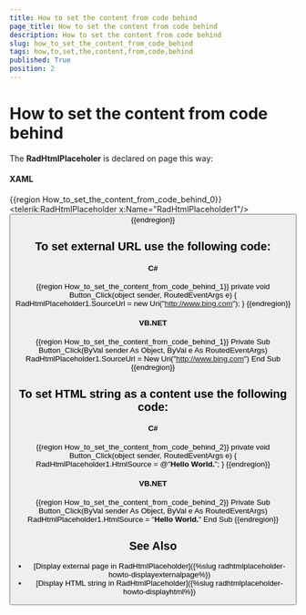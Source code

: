```yaml
---
title: How to set the content from code behind
page_title: How to set the content from code behind
description: How to set the content from code behind
slug: how_to_set_the_content_from_code_behind
tags: how,to,set,the,content,from,code,behind
published: True
position: 2
---
```


# How to set the content from code behind

The __RadHtmlPlaceholer__ is declared on page this way:	  

#### __XAML__
{{region How_to_set_the_content_from_code_behind_0}}
	<UserControl x:Class="RadHtmlPlaceholderDemo.Page"
	    xmlns="http://schemas.microsoft.com/winfx/2006/xaml/presentation"
	    xmlns:x="http://schemas.microsoft.com/winfx/2006/xaml"
	    xmlns:telerik="http://schemas.telerik.com/2008/xaml/presentation"
	    Width="700" Height="480"
	    >
	 <Grid x:Name="LayoutRoot" Background="White">
	  <Border BorderBrush="Black" BorderThickness="1">
	   <telerik:RadHtmlPlaceholder x:Name="RadHtmlPlaceholder1"/>
	   <Button Content="Set Content" Click="Button_Click" />
	  </Border>
	 </Grid>
	</UserControl>
{{endregion}}

## To set external URL use the following code:

#### __C#__
{{region How_to_set_the_content_from_code_behind_1}}
    private void Button_Click(object sender, RoutedEventArgs e)
    {
        RadHtmlPlaceholder1.SourceUrl = new Uri("http://www.bing.com");
    }
{{endregion}}

#### __VB.NET__
{{region How_to_set_the_content_from_code_behind_1}}
    Private Sub Button_Click(ByVal sender As Object, ByVal e As RoutedEventArgs)
        RadHtmlPlaceholder1.SourceUrl = New Uri("http://www.bing.com")
    End Sub
{{endregion}}

## To set HTML string as a content use the following code:

#### __C#__  
{{region How_to_set_the_content_from_code_behind_2}}
    private void Button_Click(object sender, RoutedEventArgs e)
    {
        RadHtmlPlaceholder1.HtmlSource = @"<b>Hello World.</b>";
    }
{{endregion}}

#### __VB.NET__  
{{region How_to_set_the_content_from_code_behind_2}}
    Private Sub Button_Click(ByVal sender As Object, ByVal e As RoutedEventArgs)
        RadHtmlPlaceholder1.HtmlSource = "<b>Hello World.</b>"
    End Sub
{{endregion}}

## See Also  
 * [Display external page in RadHtmlPlaceholder]({%slug radhtmlplaceholder-howto-displayexternalpage%})
 * [Display HTML string in RadHtmlPlaceholder]({%slug radhtmlplaceholder-howto-displayhtml%})